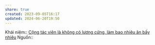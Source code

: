 ```yaml
---
share: true
created: 2023-09-05T16:17
updated: 2024-06-20T19:50
---
```

Khái niệm:: 
[Cộng tác viên là không có lương cứng, làm bao nhiêu ăn bấy nhiêu](./C%E1%BB%99ng%20t%C3%A1c%20vi%C3%AAn%20l%C3%A0%20kh%C3%B4ng%20c%C3%B3%20l%C6%B0%C6%A1ng%20c%E1%BB%A9ng,%20l%C3%A0m%20bao%20nhi%C3%AAu%20%C4%83n%20b%E1%BA%A5y%20nhi%C3%AAu.md)
Nguồn:: 